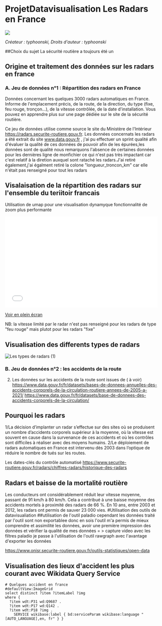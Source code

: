 # ProjetDatavisualisation Les Radars en France 
![](https://media.istockphoto.com/id/507853623/fr/photo/radar-appareil-photo.jpg?s=612x612&w=0&k=20&c=JCp_aTvUbIASBtysuOdeHGikOg8x3WjVsUNbl8v6XKY=)

*Créateur : typhoonski, Droits d'auteur : typhoonski*

##Choix du sujet 
La sécurité routière a toujours été un 

## Origine et traitement des données sur les radars en france <a id="som1"></a>
### A. Jeu de données n°1 : Répartition des radars en France <a id="som1a"></a> 
Données concernant les quelques 3000 radars automatiques en France. Informe de l'emplacement précis, de la route, de la direction, du type (fixe, feu rouge, tronçon...), de la vitesse contrôlée, de la date d'installation. Vous pouvez en apprendre plus sur une page dédiée sur le site de la sécurité routière.

Ce jeu de données utilise comme source le site du Ministère de l'Intérieur https://radars.securite-routiere.gouv.fr.
 Les données concernats les radars a été extrait du site www.data.gouv.fr , j'ai pu effectuer un sprint qualité afin d'évaluer la qualité de ces données de pouvoir afin de les épurées,les données sont de qualité nous remarquons l'absence de certaines données pour les dernières ligne de monfichier ce qui n'est pas très impactant car c'est relatif à la diretion auxquel sont rataché les radars.J'ai retiré également,j'ai égalment retiré la colone "longueur_troncon_km" car elle n'était pas renseigné pour tout les radars
## Visalaisation de la répartition des radars sur l'ensemble du teriitoir francais 
Utilisation de umap pour une visualisation dynamyque fonctionnalité de zoom plus performante 
 
<iframe width="100%" height="300px" frameborder="0" allowfullscreen src="//umap.openstreetmap.fr/fr/map/repartition-des-radars-en-france_867205?scaleControl=false&miniMap=true&scrollWheelZoom=false&zoomControl=true&allowEdit=false&moreControl=true&searchControl=null&tilelayersControl=null&embedControl=null&datalayersControl=true&onLoadPanel=undefined&captionBar=true"></iframe><p><a href="//umap.openstreetmap.fr/fr/map/repartition-des-radars-en-france_867205">Voir en plein écran</a></p>

NB: la vitesse limité par le radar n'est pas renseigné pour les radars de type "feu rouge" mais plutot pour les radars "fixe"
## Visualisation des differents types de radars <a name="TypeRadars"></a>
![Les types de radars  (1)](https://user-images.githubusercontent.com/121629941/217330245-0ba1b4e5-3140-4439-9e08-a240a69460a6.png)

  
### B. Jeu de données n°2 : les accidents de la route <a id="som1b"></a>

2) Les données sur les accidents de la route sont issues de ( à voir)
https://www.data.gouv.fr/fr/datasets/bases-de-donnees-annuelles-des-accidents-corporels-de-la-circulation-routiere-annees-de-2005-a-2021/
https://www.data.gouv.fr/fr/datasets/base-de-donnees-des-accidents-corporels-de-la-circulation/
## Pourquoi les radars 
1/La décision d’implanter un radar s’effectue sur des sites où se produisent un nombre d’accidents corporels supérieur à la moyenne, où la vitesse est souvent en cause dans la survenance de ces accidents et où les contrôles sont difficiles à réaliser avec des moyens humains.
2/Le déploiement de radars automatiques en France est intervenu dès 2003 dans l’optique de réduire le nombre de tués sur les routes.

Les dates-clés du contrôle automatisé
https://www.securite-routiere.gouv.fr/radars/chiffres-radars/historique-des-radars

## Radars et baisse de la mortalité routière
Les conducteurs ont considérablement réduit leur vitesse moyenne, passant de 91 km/h à 80 km/h. Cela a contribué à une baisse moyenne des accidents mortels à proximité des radars de 66 %. En 10 ans, entre 2003 et 2012, les radars ont permis de sauver 23 000 vies. 
#Utilisation des outils de datavisualiation 
##utilisation de l'outil paladio cependant les données traité par l'outil sont non exportablee donc en sois l'outil m'a permis de mieux comprendre et assimilité les données, avoir une première impression des données et vérifier la qualité de mes données = > capture video avec les filtres paladio 
je passe à l'utilisation de l'outil rawgraph avec l'avantage d'exporter les données


https://www.onisr.securite-routiere.gouv.fr/outils-statistiques/open-data

## Visualisation des lieux d'accident les plus courant avec Wikidata Query Service

```sparql
# Quelques accident en france 
#defaultView:ImageGrid
select distinct ?item ?itemLabel ?img
where {
  ?item wdt:P31 wd:Q9687 .
  ?item wdt:P17 wd:Q142 .
  ?item wdt:P18 ?img . 
    SERVICE wikibase:label { bd:serviceParam wikibase:language "[AUTO_LANGUAGE],en, fr" } }








